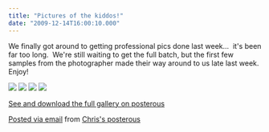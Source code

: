 ```yaml
---
title: "Pictures of the kiddos!"
date: "2009-12-14T16:00:10.000"
---
```


We finally got around to getting professional pics done last week...  it's been far too long.  We're still waiting to get the full batch, but the first few samples from the photographer made their way around to us late last week.  Enjoy!

  

[![](http://posterous.com/getfile/files.posterous.com/chrishubbs/RsQV5ggfU0YD9UQZATeAIh0OE9tLotzgulxFlL4TkAtgRJXqvSBJBoKtj0xv/laura.jpg.scaled.500.jpg)](http://posterous.com/getfile/files.posterous.com/chrishubbs/3Ig632RApfmbLPsXMEWu8uZjmuL4qhbQuCCPrMtJQzMZKqF7ESCs1rN8692v/laura.jpg) [![](http://posterous.com/getfile/files.posterous.com/chrishubbs/kuvRFLE7qYV64dL25IwRDEktOEO4U80RuDwvwLCHIeo6t3uP4knwxfF6KAld/addie.jpg.scaled.500.jpg)](http://posterous.com/getfile/files.posterous.com/chrishubbs/6ipjQcD3Jd0JvCU0kJzNPJhU0YYwprZyzGV9wJq26N8CC0qJlW7WySC0kFE4/addie.jpg) ![](http://posterous.com/getfile/files.posterous.com/chrishubbs/OA7Sf7zUWEDMw5Kr0be0NepQqpamiCeaXLa7RgW2fPpiOT7Qrvkgksmz9kgh/katie-1.jpg) ![](http://posterous.com/getfile/files.posterous.com/chrishubbs/hqovKZ5s6Xi98vN9MHI776H5JW5tAElqzZQXTGSmedzVc5w6bfsGl8fNWepf/katie-2.jpg)

[See and download the full gallery on posterous](http://chrishubbs.posterous.com/pictures-of-the-kiddos)

[Posted via email](http://posterous.com) from [Chris's posterous](http://chrishubbs.posterous.com/pictures-of-the-kiddos)
